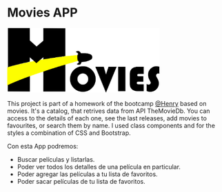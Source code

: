 # Movies APP

<p align="left">
  <img height="150" src="./public/logoMovies.png" />
</p>

This project is part of a homework of the bootcamp <a href='https://twitter.com/soyhenry_ok?s=20&t=apgsMUtmxxKVPiwDgFXpKQ' target="_blank">@Henry</a>  based on movies. It's a catalog, that retrives data from API TheMovieDb. You can access to the details of each one, see the last releases, add movies to favourites, or search them by name. I used class components and for the styles a combination of CSS and Bootstrap. 

Con esta App podremos:

* Buscar películas y listarlas.
* Poder ver todos los detalles de una película en particular.
* Poder agregar las películas a tu lista de favoritos.
* Poder sacar películas de tu lista de favoritos.


